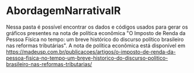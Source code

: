 # AbordagemNarrativaIR

Nessa pasta é possível encontrar os dados e códigos usados para gerar os gráficos presentes na nota de política econômica "O Imposto de Renda da Pessoa Física no tempo: um breve histórico do discurso político brasileiro nas reformas tributárias".
A nota de política econômica está disponível em <https://madeusp.com.br/publicacoes/artigos/o-imposto-de-renda-da-pessoa-fisica-no-tempo-um-breve-historico-do-discurso-politico-brasileiro-nas-reformas-tributarias/>
